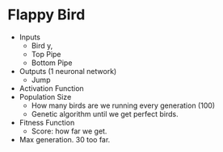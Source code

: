 

# Flappy Bird



- Inputs
  - Bird y, 
  - Top Pipe
  - Bottom Pipe
- Outputs (1 neuronal network)
  - Jump
- Activation Function
- Population Size 
  - How many birds are we running every generation (100)
  - Genetic algorithm until we get perfect birds.
- Fitness Function
  - Score: how far we get.
- Max generation. 30 too far.